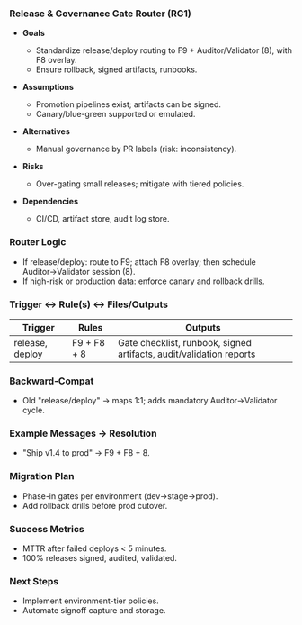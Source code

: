 <!-- File: docs/proposals/release-governance-router.md -->

### Release & Governance Gate Router (RG1)

- **Goals**
  - Standardize release/deploy routing to F9 + Auditor/Validator (8), with F8 overlay.
  - Ensure rollback, signed artifacts, runbooks.

- **Assumptions**
  - Promotion pipelines exist; artifacts can be signed.
  - Canary/blue-green supported or emulated.

- **Alternatives**
  - Manual governance by PR labels (risk: inconsistency).

- **Risks**
  - Over-gating small releases; mitigate with tiered policies.

- **Dependencies**
  - CI/CD, artifact store, audit log store.

### Router Logic
- If release/deploy: route to F9; attach F8 overlay; then schedule Auditor→Validator session (8).
- If high-risk or production data: enforce canary and rollback drills.

### Trigger ↔ Rule(s) ↔ Files/Outputs
| Trigger | Rules | Outputs |
|---|---|---|
| release, deploy | F9 + F8 + 8 | Gate checklist, runbook, signed artifacts, audit/validation reports |

### Backward-Compat
- Old "release/deploy" → maps 1:1; adds mandatory Auditor→Validator cycle.

### Example Messages → Resolution
- "Ship v1.4 to prod" → F9 + F8 + 8.

### Migration Plan
- Phase-in gates per environment (dev→stage→prod).
- Add rollback drills before prod cutover.

### Success Metrics
- MTTR after failed deploys < 5 minutes.
- 100% releases signed, audited, validated.

### Next Steps
- Implement environment-tier policies.
- Automate signoff capture and storage.
